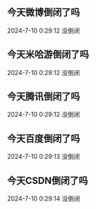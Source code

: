 ## 今天微博倒闭了吗

2024-7-10 0:29:12 没倒闭

## 今天米哈游倒闭了吗

2024-7-10 0:29:12 没倒闭

## 今天腾讯倒闭了吗

2024-7-10 0:29:12 没倒闭

## 今天百度倒闭了吗

2024-7-10 0:29:13 没倒闭

## 今天CSDN倒闭了吗

2024-7-10 0:29:14 没倒闭

